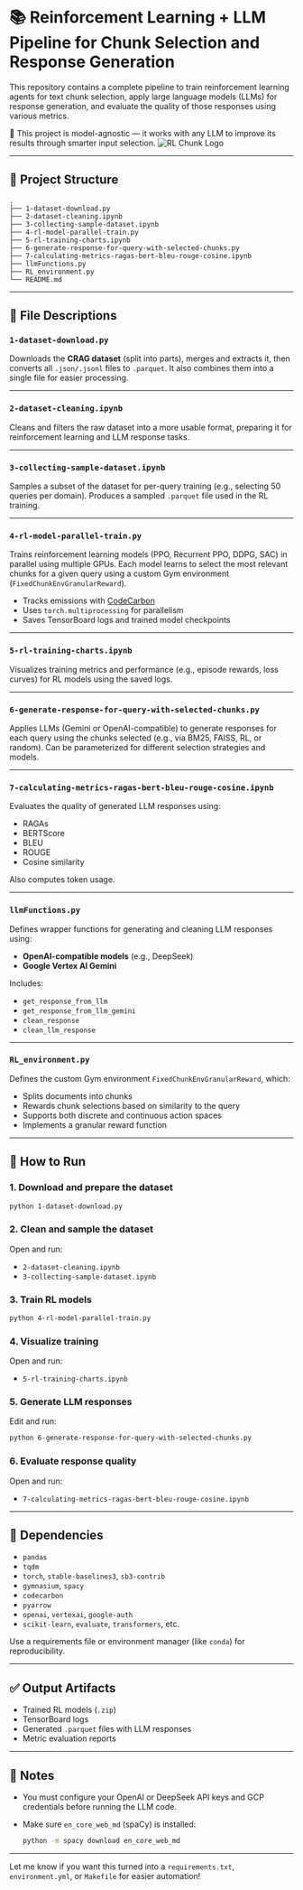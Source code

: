 
# 📚 Reinforcement Learning + LLM Pipeline for Chunk Selection and Response Generation

This repository contains a complete pipeline to train reinforcement learning agents for text chunk selection, apply large language models (LLMs) for response generation, and evaluate the quality of those responses using various metrics.

🧠 This project is model-agnostic — it works with any LLM to improve its results through smarter input selection.
![RL Chunk Logo](images/rl-chunk.png)

---

## 🔧 Project Structure

```
.
├── 1-dataset-download.py
├── 2-dataset-cleaning.ipynb
├── 3-collecting-sample-dataset.ipynb
├── 4-rl-model-parallel-train.py
├── 5-rl-training-charts.ipynb
├── 6-generate-response-for-query-with-selected-chunks.py
├── 7-calculating-metrics-ragas-bert-bleu-rouge-cosine.ipynb
├── llmFunctions.py
├── RL_environment.py
└── README.md
```

---

## 📁 File Descriptions

### `1-dataset-download.py`

Downloads the **CRAG dataset** (split into parts), merges and extracts it, then converts all `.json/.jsonl` files to `.parquet`. It also combines them into a single file for easier processing.

---

### `2-dataset-cleaning.ipynb`

Cleans and filters the raw dataset into a more usable format, preparing it for reinforcement learning and LLM response tasks.

---

### `3-collecting-sample-dataset.ipynb`

Samples a subset of the dataset for per-query training (e.g., selecting 50 queries per domain). Produces a sampled `.parquet` file used in the RL training.

---

### `4-rl-model-parallel-train.py`

Trains reinforcement learning models (PPO, Recurrent PPO, DDPG, SAC) in parallel using multiple GPUs. Each model learns to select the most relevant chunks for a given query using a custom Gym environment (`FixedChunkEnvGranularReward`).

* Tracks emissions with [CodeCarbon](https://mlco2.github.io/codecarbon/)
* Uses `torch.multiprocessing` for parallelism
* Saves TensorBoard logs and trained model checkpoints

---

### `5-rl-training-charts.ipynb`

Visualizes training metrics and performance (e.g., episode rewards, loss curves) for RL models using the saved logs.

---

### `6-generate-response-for-query-with-selected-chunks.py`

Applies LLMs (Gemini or OpenAI-compatible) to generate responses for each query using the chunks selected (e.g., via BM25, FAISS, RL, or random). Can be parameterized for different selection strategies and models.

---

### `7-calculating-metrics-ragas-bert-bleu-rouge-cosine.ipynb`

Evaluates the quality of generated LLM responses using:

* RAGAs
* BERTScore
* BLEU
* ROUGE
* Cosine similarity

Also computes token usage.

---

### `llmFunctions.py`

Defines wrapper functions for generating and cleaning LLM responses using:

* **OpenAI-compatible models** (e.g., DeepSeek)
* **Google Vertex AI Gemini**

Includes:

* `get_response_from_llm`
* `get_response_from_llm_gemini`
* `clean_response`
* `clean_llm_response`

---

### `RL_environment.py`

Defines the custom Gym environment `FixedChunkEnvGranularReward`, which:

* Splits documents into chunks
* Rewards chunk selections based on similarity to the query
* Supports both discrete and continuous action spaces
* Implements a granular reward function

---

## 🧪 How to Run

### 1. Download and prepare the dataset

```bash
python 1-dataset-download.py
```

### 2. Clean and sample the dataset

Open and run:

* `2-dataset-cleaning.ipynb`
* `3-collecting-sample-dataset.ipynb`

### 3. Train RL models

```bash
python 4-rl-model-parallel-train.py
```

### 4. Visualize training

Open and run:

* `5-rl-training-charts.ipynb`

### 5. Generate LLM responses

Edit and run:

```bash
python 6-generate-response-for-query-with-selected-chunks.py
```

### 6. Evaluate response quality

Open and run:

* `7-calculating-metrics-ragas-bert-bleu-rouge-cosine.ipynb`

---

## 🧠 Dependencies

* `pandas`
* `tqdm`
* `torch`, `stable-baselines3`, `sb3-contrib`
* `gymnasium`, `spacy`
* `codecarbon`
* `pyarrow`
* `openai`, `vertexai`, `google-auth`
* `scikit-learn`, `evaluate`, `transformers`, etc.

Use a requirements file or environment manager (like `conda`) for reproducibility.

---

## ✅ Output Artifacts

* Trained RL models (`.zip`)
* TensorBoard logs
* Generated `.parquet` files with LLM responses
* Metric evaluation reports

---

## 📝 Notes

* You must configure your OpenAI or DeepSeek API keys and GCP credentials before running the LLM code.
* Make sure `en_core_web_md` (spaCy) is installed:

  ```bash
  python -m spacy download en_core_web_md
  ```

---

Let me know if you want this turned into a `requirements.txt`, `environment.yml`, or `Makefile` for easier automation!
